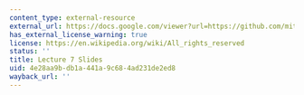 ```yaml
---
content_type: external-resource
external_url: https://docs.google.com/viewer?url=https://github.com/mitmath/6S083/raw/master/lectures/07.%20Markov%20chains%20and%20continuous%20random%20variables.pdf
has_external_license_warning: true
license: https://en.wikipedia.org/wiki/All_rights_reserved
status: ''
title: Lecture 7 Slides
uid: 4e28aa9b-db1a-441a-9c68-4ad231de2ed8
wayback_url: ''
---
```

